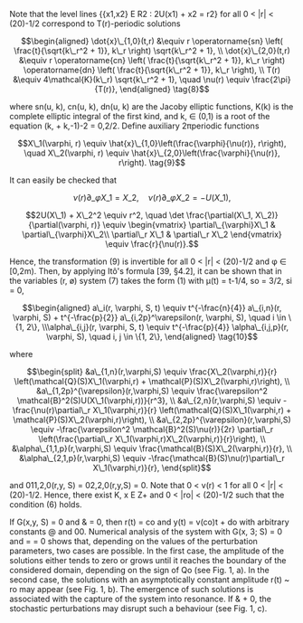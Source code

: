 Note that the level lines {{x1,x2} E R2 : 2U(x1) + x2 = r2} for all 0 < |r| < (20)-1/2 correspond to T(r)-periodic solutions

$$\begin{aligned} \dot{x}\_{1,0}(t,r) &\equiv r \operatorname{sn} \left( \frac{t}{\sqrt{k\_r^2 + 1}}, k\_r \right) \sqrt{k\_r^2 + 1}, \\ \dot{x}\_{2,0}(t,r) &\equiv r \operatorname{cn} \left( \frac{t}{\sqrt{k\_r^2 + 1}}, k\_r \right) \operatorname{dn} \left( \frac{t}{\sqrt{k\_r^2 + 1}}, k\_r \right), \\ T(r) &\equiv 4\mathcal{K}(k\_r) \sqrt{k\_r^2 + 1}, \quad \nu(r) \equiv \frac{2\pi}{T(r)}, \end{aligned} \tag{8}$$

where sn(u, k), cn(u, k), dn(u, k) are the Jacoby elliptic functions, K(k) is the complete elliptic integral of the first kind, and k, ∈ (0,1) is a root of the equation (k, + k,-1)-2 = 0,2/2. Define auxiliary 2πperiodic functions

$$X\_1(\varphi, r) \equiv \hat{x}\_{1,0}\left(\frac{\varphi}{\nu(r)}, r\right), \quad X\_2(\varphi, r) \equiv \hat{x}\_{2,0}\left(\frac{\varphi}{\nu(r)}, r\right). \tag{9}$$

It can easily be checked that

$$\nu(r)\partial\_{\varphi}X\_1 = X\_2, \quad \nu(r)\partial\_{\varphi}X\_2 = -U(X\_1),$$

$$2U(X\_1) + X\_2^2 \equiv r^2, \quad \det \frac{\partial(X\_1, X\_2)}{\partial(\varphi, r)} \equiv \begin{vmatrix} \partial\_{\varphi}X\_1 & \partial\_{\varphi}X\_2\\ \partial\_r X\_1 & \partial\_r X\_2 \end{vmatrix} \equiv \frac{r}{\nu(r)}.$$

Hence, the transformation (9) is invertible for all 0 < |r| < (20)-1/2 and φ ∈ [0,2m). Then, by applying Itô's formula [39, §4.2], it can be shown that in the variables (r, ø) system (7) takes the form (1) with μ(t) = t-1/4, so = 3/2, si = 0,

$$\begin{aligned} a\_i(r, \varphi, S, t) \equiv t^{-\frac{n}{4}} a\_{i,n}(r, \varphi, S) + t^{-\frac{p}{2}} a\_{i,2p}^\varepsilon(r, \varphi, S), \quad i \in \{1, 2\}, \\\alpha\_{i,j}(r, \varphi, S, t) \equiv t^{-\frac{p}{4}} \alpha\_{i,j,p}(r, \varphi, S), \quad i, j \in \{1, 2\}, \end{aligned} \tag{10}$$

where

$$\begin{split} &a\_{1,n}(r,\varphi,S) \equiv \frac{X\_2(\varphi,r)}{r} \left(\mathcal{Q}(S)X\_1(\varphi,r) + \mathcal{P}(S)X\_2(\varphi,r)\right), \\ &a\_{1,2p}^{\varepsilon}(r,\varphi,S) \equiv \frac{\varepsilon^2 \mathcal{B}^2(S)U(X\_1(\varphi,r))}{r^3}, \\ &a\_{2,n}(r,\varphi,S) \equiv -\frac{\nu(r)\partial\_r X\_1(\varphi,r)}{r} \left(\mathcal{Q}(S)X\_1(\varphi,r) + \mathcal{P}(S)X\_2(\varphi,r)\right), \\ &a\_{2,2p}^{\varepsilon}(r,\varphi,S) \equiv -\frac{\varepsilon^2 \mathcal{B}^2(S)\nu(r)}{2r} \partial\_r \left(\frac{\partial\_r X\_1(\varphi,r)X\_2(\varphi,r)}{r}\right), \\ &\alpha\_{1,1,p}(r,\varphi,S) \equiv \frac{\mathcal{B}(S)X\_2(\varphi,r)}{r}, \\ &\alpha\_{2,1,p}(r,\varphi,S) \equiv -\frac{\mathcal{B}(S)\nu(r)\partial\_r X\_1(\varphi,r)}{r}, \end{split}$$

and 011,2,0(r,y, S) = 02,2,0(r,y,S) = 0. Note that 0 < v(r) < 1 for all 0 < |r| < (20)-1/2. Hence, there exist K, x E Z+ and 0 < |ro| < (20)-1/2 such that the condition (6) holds.

If G(x,y, S) = 0 and & = 0, then r(t) = co and y(t) = v(co)t + do with arbitrary constants @ and 00. Numerical analysis of the system with G(x, 3; S) = 0 and = = 0 shows that, depending on the values of the perturbation parameters, two cases are possible. In the first case, the amplitude of the solutions either tends to zero or grows until it reaches the boundary of the considered domain, depending on the sign of Qo (see Fig. 1, a). In the second case, the solutions with an asymptotically constant amplitude r(t) ~ ro may appear (see Fig. 1, b). The emergence of such solutions is associated with the capture of the system into resonance. If & + 0, the stochastic perturbations may disrupt such a behaviour (see Fig. 1, c).